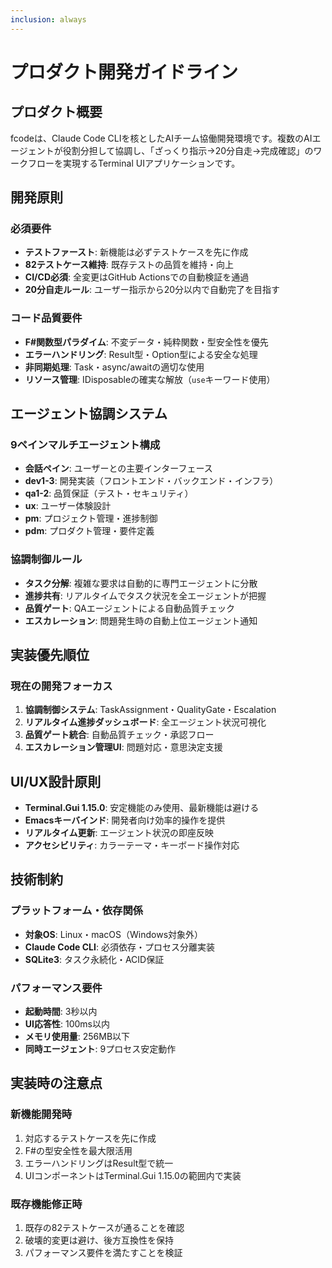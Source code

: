 ```yaml
---
inclusion: always
---
```


# プロダクト開発ガイドライン

## プロダクト概要

fcodeは、Claude Code CLIを核としたAIチーム協働開発環境です。複数のAIエージェントが役割分担して協調し、「ざっくり指示→20分自走→完成確認」のワークフローを実現するTerminal UIアプリケーションです。

## 開発原則

### 必須要件
- **テストファースト**: 新機能は必ずテストケースを先に作成
- **82テストケース維持**: 既存テストの品質を維持・向上
- **CI/CD必須**: 全変更はGitHub Actionsでの自動検証を通過
- **20分自走ルール**: ユーザー指示から20分以内で自動完了を目指す

### コード品質要件
- **F#関数型パラダイム**: 不変データ・純粋関数・型安全性を優先
- **エラーハンドリング**: Result型・Option型による安全な処理
- **非同期処理**: Task・async/awaitの適切な使用
- **リソース管理**: IDisposableの確実な解放（`use`キーワード使用）

## エージェント協調システム

### 9ペインマルチエージェント構成
- **会話ペイン**: ユーザーとの主要インターフェース
- **dev1-3**: 開発実装（フロントエンド・バックエンド・インフラ）
- **qa1-2**: 品質保証（テスト・セキュリティ）
- **ux**: ユーザー体験設計
- **pm**: プロジェクト管理・進捗制御
- **pdm**: プロダクト管理・要件定義

### 協調制御ルール
- **タスク分解**: 複雑な要求は自動的に専門エージェントに分散
- **進捗共有**: リアルタイムでタスク状況を全エージェントが把握
- **品質ゲート**: QAエージェントによる自動品質チェック
- **エスカレーション**: 問題発生時の自動上位エージェント通知

## 実装優先順位

### 現在の開発フォーカス
1. **協調制御システム**: TaskAssignment・QualityGate・Escalation
2. **リアルタイム進捗ダッシュボード**: 全エージェント状況可視化
3. **品質ゲート統合**: 自動品質チェック・承認フロー
4. **エスカレーション管理UI**: 問題対応・意思決定支援

## UI/UX設計原則

- **Terminal.Gui 1.15.0**: 安定機能のみ使用、最新機能は避ける
- **Emacsキーバインド**: 開発者向け効率的操作を提供
- **リアルタイム更新**: エージェント状況の即座反映
- **アクセシビリティ**: カラーテーマ・キーボード操作対応

## 技術制約

### プラットフォーム・依存関係
- **対象OS**: Linux・macOS（Windows対象外）
- **Claude Code CLI**: 必須依存・プロセス分離実装
- **SQLite3**: タスク永続化・ACID保証

### パフォーマンス要件
- **起動時間**: 3秒以内
- **UI応答性**: 100ms以内
- **メモリ使用量**: 256MB以下
- **同時エージェント**: 9プロセス安定動作

## 実装時の注意点

### 新機能開発時
1. 対応するテストケースを先に作成
2. F#の型安全性を最大限活用
3. エラーハンドリングはResult型で統一
4. UIコンポーネントはTerminal.Gui 1.15.0の範囲内で実装

### 既存機能修正時
1. 既存の82テストケースが通ることを確認
2. 破壊的変更は避け、後方互換性を保持
3. パフォーマンス要件を満たすことを検証
